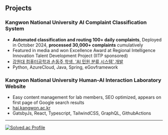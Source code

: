 
## Projects

### Kangwon National University AI Complaint Classification System
- **Automated classification and routing 100+ daily complaints**, Deployed in October 2024, **processed 30,000+ complaints** cumulatively
- Featured in media and won Excellence Award at Regional Intelligence Innovation Talent Development Project (IITP sponsored)
- [강원대 컴퓨터공학과 손동주 학생, 'AI 민원 분류 시스템' 개발](https://www.veritas-a.com/news/articleView.html?idxno=531813)
- Python, AzureCloud, Java, Spring, eGovframework

### Kangwon National University Human-AI Interaction Laboratory Website
-  Easy content management for lab members, SEO optimized, appears on first page of Google search results
- [hai.kangwon.ac.kr](https://hai.kangwon.ac.kr)
- GatsbyJs, React, Typescript, TailwindCSS, GraphQL, GithubActions

---

[![Solved.ac Profile](http://mazassumnida.wtf/api/generate_badge?boj=djson)](https://solved.ac/djson)
